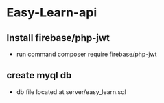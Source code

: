 # Easy-Learn-api

## Install firebase/php-jwt
- run command composer require firebase/php-jwt

## create myql db
- db file located at server/easy_learn.sql

